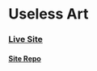 # Useless Art

### [Live Site](https://useless-art.vercel.app/)

#### [Site Repo](https://github.com/StepAsideLiL/useless-art)
